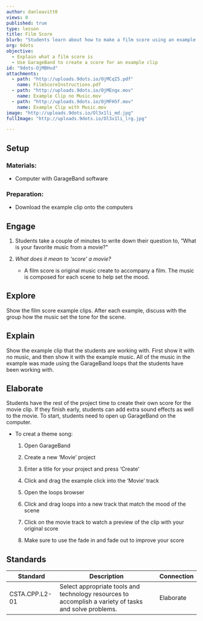 ```yaml
---
author: danleavitt0
views: 0
published: true
type: lesson
title: Film Score
blurb: "Students learn about how to make a film score using an example clip, and how music can set the tone for a scene."
org: 9dots
objective: 
  - Explain what a film score is
  - Use GarageBand to create a score for an example clip
id: "9dots-OjMBHvd"
attachments: 
  - path: "http://uploads.9dots.io/OjMCqI5.pdf"
    name: FilmScoreInstructions.pdf
  - path: "http://uploads.9dots.io/OjMEngx.mov"
    name: Example Clip no Music.mov
  - path: "http://uploads.9dots.io/OjMFH5f.mov"
    name: Example Clip with Music.mov
image: "http://uploads.9dots.io/Ol3x1li_md.jpg"
fullImage: "http://uploads.9dots.io/Ol3x1li_lrg.jpg"

---
```


## Setup

### Materials:

- Computer with GarageBand software

### Preparation:

- Download the example clip onto the computers

## Engage

1. Students take a couple of minutes to write down their question to, “What is your favorite music from a movie?”

2. _What does it mean to ‘score’ a movie?_
	- A film score is original music create to accompany a film. The music is composed for each scene to help set the mood.

## Explore
Show the film score example clips. After each example, discuss with the group how the music set the tone for the scene. 

## Explain
Show the example clip that the students are working with. First show it with no music, and then show it with the example music. All of the music in the example was made using the GarageBand loops that the students have been working with.

## Elaborate
Students have the rest of the project time to create their own score for the movie clip. If they finish early, students can add extra sound effects as well to the movie. To start, students need to open up GarageBand on the computer. 

- To creat a theme song:

	1. Open GarageBand

	2. Create a new ‘Movie’ project

	3. Enter a title for your project and press ‘Create’

	4. Click and drag the example click into the ‘Movie’ track

	5. Open the loops browser

	6. Click and drag loops into a new track that match the mood of the scene

	7. Click on the movie track to watch a preview of the clip with your original score

	8. Make sure to use the fade in and fade out to improve your score
    
## Standards

Standard | Description | Connection
-------- | ----------- | ----------
CSTA.CPP.L2-01 | Select appropriate tools and technology resources to accomplish a variety of tasks and solve problems. | Elaborate
